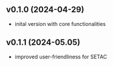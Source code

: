 ## v0.1.0 (2024-04-29)
* inital version with core functionalities

## v0.1.1 (2024-05.05)
* improved user-friendliness for SETAC